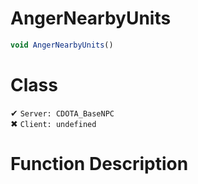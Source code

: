 # AngerNearbyUnits
```js
void AngerNearbyUnits()
```
# Class
✔ `Server: CDOTA_BaseNPC`  
✖ `Client: undefined`  

# Function Description

